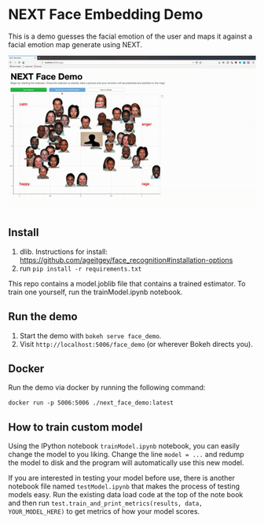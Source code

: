 
# NEXT Face Embedding Demo

This is a demo guesses the facial emotion of the user and maps it against a facial emotion map generate using NEXT.

![NEXT Demo Video](vids/next_face_demo.gif)

## Install

1. dlib. Instructions for install: https://github.com/ageitgey/face_recognition#installation-options
2. run `pip install -r requirements.txt`

This repo contains a model.joblib file that contains a trained estimator. To train one yourself, run the trainModel.ipynb notebook.

## Run the demo

1. Start the demo with `bokeh serve face_demo`.
2. Visit `http://localhost:5006/face_demo` (or wherever Bokeh directs you).

## Docker

Run the demo via docker by running the following command:

``` shell
docker run -p 5006:5006 ./next_face_demo:latest
```

## How to train custom model
Using the IPython notebook `trainModel.ipynb` notebook, you can easily change the model to you liking. Change the line `model = ...` and redump the model to disk and the program will automatically use this new model.

If you are interested in testing your model before use, there is another notebook file named `testModel.ipynb` that makes the process of testing models easy. Run the existing data load code at the top of the note book and then run `test.train_and_print_metrics(results, data, YOUR_MODEL_HERE)` to get metrics of how your model scores.

